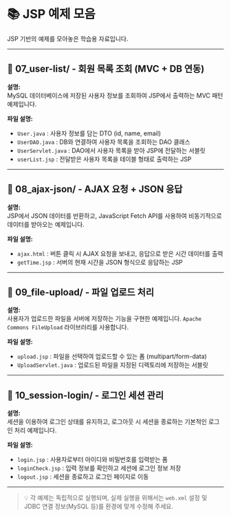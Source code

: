 # 📚 JSP 예제 모음

JSP 기반의 예제를 모아놓은 학습용 자료입니다.

---

## 📁 07_user-list/ - 회원 목록 조회 (MVC + DB 연동)

**설명:**  
MySQL 데이터베이스에 저장된 사용자 정보를 조회하여 JSP에서 출력하는 MVC 패턴 예제입니다.

**파일 설명:**
- `User.java` : 사용자 정보를 담는 DTO (id, name, email)
- `UserDAO.java` : DB와 연결하여 사용자 목록을 조회하는 DAO 클래스
- `UserServlet.java` : DAO에서 사용자 목록을 받아 JSP에 전달하는 서블릿
- `userList.jsp` : 전달받은 사용자 목록을 테이블 형태로 출력하는 JSP

---

## 📁 08_ajax-json/ - AJAX 요청 + JSON 응답

**설명:**  
JSP에서 JSON 데이터를 반환하고, JavaScript Fetch API를 사용하여 비동기적으로 데이터를 받아오는 예제입니다.

**파일 설명:**
- `ajax.html` : 버튼 클릭 시 AJAX 요청을 보내고, 응답으로 받은 시간 데이터를 출력
- `getTime.jsp` : 서버의 현재 시간을 JSON 형식으로 응답하는 JSP

---

## 📁 09_file-upload/ - 파일 업로드 처리

**설명:**  
사용자가 업로드한 파일을 서버에 저장하는 기능을 구현한 예제입니다. `Apache Commons FileUpload` 라이브러리를 사용합니다.

**파일 설명:**
- `upload.jsp` : 파일을 선택하여 업로드할 수 있는 폼 (multipart/form-data)
- `UploadServlet.java` : 업로드된 파일을 지정된 디렉토리에 저장하는 서블릿

---

## 📁 10_session-login/ - 로그인 세션 관리

**설명:**  
세션을 이용하여 로그인 상태를 유지하고, 로그아웃 시 세션을 종료하는 기본적인 로그인 처리 예제입니다.

**파일 설명:**
- `login.jsp` : 사용자로부터 아이디와 비밀번호를 입력받는 폼
- `loginCheck.jsp` : 입력 정보를 확인하고 세션에 로그인 정보 저장
- `logout.jsp` : 세션을 종료하고 로그인 페이지로 이동

---

> 💡 각 예제는 독립적으로 실행되며, 실제 실행을 위해서는 `web.xml` 설정 및 JDBC 연결 정보(MySQL 등)를 환경에 맞게 수정해 주세요.

